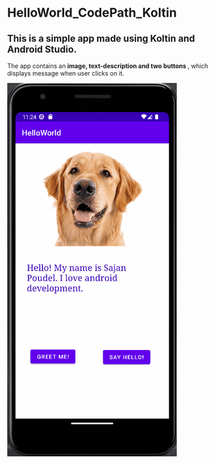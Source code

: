 # HelloWorld_CodePath_Koltin
<h2>This is a simple app made using Koltin and Android Studio. </h2>

<p> The app contains an <b> image, text-description and two buttons </b>, which displays message when user clicks on it.</p>
 <p width = "40%" height = "60%"> 
 
 ![image description](https://github.com/sajanpoudel/HelloWorld_CodePath_Koltin/blob/OutputScreen/HelloWorld_Koltin.gif)

 </p>
